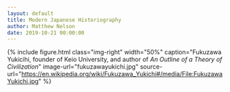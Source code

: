 ```yaml
---
layout: default
title: Modern Japanese Historiography
author: Matthew Nelson
date: 2019-10-21 00:00:00
---
```


{% include figure.html
  class="img-right"
  width="50%"
  caption="Fukuzawa Yukicihi, founder of Keio University, and author of *An Outline of a Theory of Civilization*"
  image-url="fukuzawayukichi.jpg"
  source-url="https://en.wikipedia.org/wiki/Fukuzawa_Yukichi#/media/File:FukuzawaYukichi.jpg"
%} 

